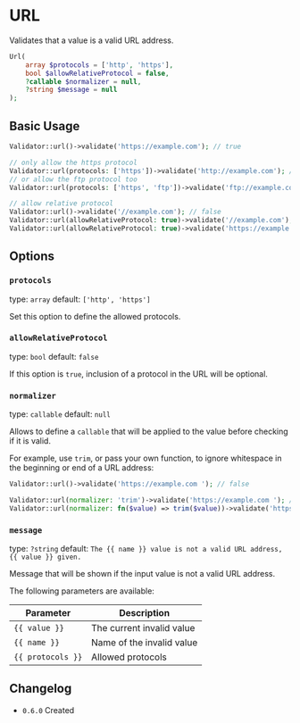# URL

Validates that a value is a valid URL address.

```php
Url(
    array $protocols = ['http', 'https'],
    bool $allowRelativeProtocol = false,
    ?callable $normalizer = null,
    ?string $message = null
);
```

## Basic Usage

```php
Validator::url()->validate('https://example.com'); // true

// only allow the https protocol
Validator::url(protocols: ['https'])->validate('http://example.com'); // false
// or allow the ftp protocol too
Validator::url(protocols: ['https', 'ftp'])->validate('ftp://example.com'); // true

// allow relative protocol
Validator::url()->validate('//example.com'); // false
Validator::url(allowRelativeProtocol: true)->validate('//example.com'); // true
Validator::url(allowRelativeProtocol: true)->validate('https://example.com'); // true
```

## Options

### `protocols`

type: `array` default: `['http', 'https']`

Set this option to define the allowed protocols.

### `allowRelativeProtocol`

type: `bool` default: `false`

If this option is `true`, inclusion of a protocol in the URL will be optional.

### `normalizer`

type: `callable` default: `null`

Allows to define a `callable` that will be applied to the value before checking if it is valid.

For example, use `trim`, or pass your own function, to ignore whitespace in the beginning or end of a URL address:

```php
Validator::url()->validate('https://example.com '); // false

Validator::url(normalizer: 'trim')->validate('https://example.com '); // true
Validator::url(normalizer: fn($value) => trim($value))->validate('https://example.com '); // true
```

### `message`

type: `?string` default: `The {{ name }} value is not a valid URL address, {{ value }} given.`

Message that will be shown if the input value is not a valid URL address.

The following parameters are available:

| Parameter         | Description               |
|-------------------|---------------------------|
| `{{ value }}`     | The current invalid value |
| `{{ name }}`      | Name of the invalid value |
| `{{ protocols }}` | Allowed protocols         |

## Changelog

- `0.6.0` Created